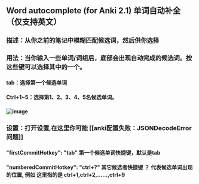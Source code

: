 ## Word autocomplete (for Anki 2.1) 单词自动补全（仅支持英文）
### 描述：从你之前的笔记中模糊匹配候选词，然后供你选择
### 用法：当你输入一些单词/词组后，底部会出现自动完成的候选词。按这些键可以选择其中的一个。
#### tab：选择第一个候选单词
#### Ctrl+1~5：选择第1、2、3、4、5名候选单词。
#### ![image](http://tuchuang.lifeupnote.com/blog/20200814/uB1iLmbBdcR7.gif)
### 设置：打开设置,在这里你可能 [[anki配置失败：JSONDecodeError问题]]
#### "firstCommitHotkey": "tab" 第一个候选单词快捷键，默认是tab
#### "numberedCommitHotkey": "ctrl+?" 其它候选者快捷键 ？ 代表候选单词出现的位置, 例如 这里指的是 ctrl+1,ctrl+2,......,ctrl+9
##
